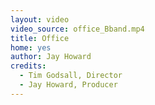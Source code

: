 ```yaml
---
layout: video
video_source: office_Bband.mp4
title: Office
home: yes
author: Jay Howard
credits:
  - Tim Godsall, Director
  - Jay Howard, Producer
---
```

